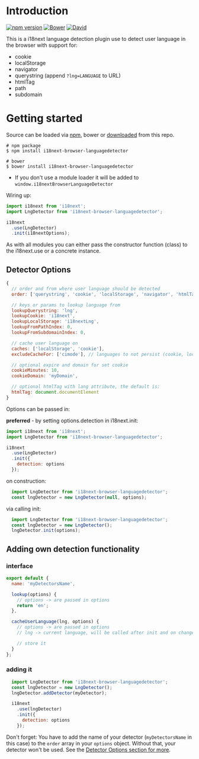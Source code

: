 # Introduction

[![npm version](https://img.shields.io/npm/v/i18next-browser-languagedetector.svg?style=flat-square)](https://www.npmjs.com/package/i18next-browser-languagedetector)
[![Bower](https://img.shields.io/bower/v/i18next-browser-languagedetector.svg)]()
[![David](https://img.shields.io/david/i18next/i18next-browser-languagedetector.svg?style=flat-square)](https://david-dm.org/i18next/i18next-browser-languagedetector)

This is a i18next language detection plugin use to detect user language in the browser with support for:

- cookie
- localStorage
- navigator
- querystring (append `?lng=LANGUAGE` to URL)
- htmlTag
- path
- subdomain

# Getting started

Source can be loaded via [npm](https://www.npmjs.com/package/i18next-browser-languagedetector), bower or [downloaded](https://github.com/i18next/i18next-browser-languagedetector/blob/master/i18nextBrowserLanguageDetector.min.js) from this repo.

```
# npm package
$ npm install i18next-browser-languagedetector

# bower
$ bower install i18next-browser-languagedetector
```

- If you don't use a module loader it will be added to `window.i18nextBrowserLanguageDetector`

Wiring up:

```js
import i18next from 'i18next';
import LngDetector from 'i18next-browser-languagedetector';

i18next
  .use(LngDetector)
  .init(i18nextOptions);
```

As with all modules you can either pass the constructor function (class) to the i18next.use or a concrete instance.

## Detector Options

```js
{
  // order and from where user language should be detected
  order: ['querystring', 'cookie', 'localStorage', 'navigator', 'htmlTag', 'path', 'subdomain'],

  // keys or params to lookup language from
  lookupQuerystring: 'lng',
  lookupCookie: 'i18next',
  lookupLocalStorage: 'i18nextLng',
  lookupFromPathIndex: 0,
  lookupFromSubdomainIndex: 0,

  // cache user language on
  caches: ['localStorage', 'cookie'],
  excludeCacheFor: ['cimode'], // languages to not persist (cookie, localStorage)

  // optional expire and domain for set cookie
  cookieMinutes: 10,
  cookieDomain: 'myDomain',

  // optional htmlTag with lang attribute, the default is:
  htmlTag: document.documentElement
}
```

Options can be passed in:

**preferred** - by setting options.detection in i18next.init:

```js
import i18next from 'i18next';
import LngDetector from 'i18next-browser-languagedetector';

i18next
  .use(LngDetector)
  .init({
    detection: options
  });
```

on construction:

```js
  import LngDetector from 'i18next-browser-languagedetector';
  const lngDetector = new LngDetector(null, options);
```

via calling init:

```js
  import LngDetector from 'i18next-browser-languagedetector';
  const lngDetector = new LngDetector();
  lngDetector.init(options);
```

## Adding own detection functionality

### interface

```js
export default {
  name: 'myDetectorsName',

  lookup(options) {
    // options -> are passed in options
    return 'en';
  },

  cacheUserLanguage(lng, options) {
    // options -> are passed in options
    // lng -> current language, will be called after init and on changeLanguage

    // store it
  }
};
```


### adding it

```js
  import LngDetector from 'i18next-browser-languagedetector';
  const lngDetector = new LngDetector();
  lngDetector.addDetector(myDetector);

  i18next
    .use(lngDetector)
    .init({
      detection: options
    });
```

Don't forget: You have to add the name of your detector (`myDetectorsName` in this case) to the `order` array in your `options` object. Without that, your detector won't be used. See the [Detector Options section for more](#detector-options).
